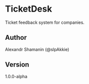 # TicketDesk

Ticket feedback system for companies.

## Author

Alexandr Shamanin (@slpAkkie)

## Version

1.0.0-alpha

